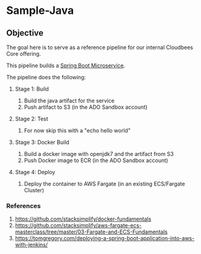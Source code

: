 # Sample-Java

## Objective

The goal here is to serve as a reference pipeline for our internal Cloudbees Core offering.

This pipeline builds a [Spring Boot Microservice](https://github.com/in28minutes/spring-microservices/tree/master/03.microservices/currency-conversion-service).

The pipeline does the following:

1. Stage 1: Build
    1. Build the java artifact for the service
    1. Push artifact to S3 (in the ADO Sandbox account)

1. Stage 2: Test
    1. For now skip this with a "echo hello world"

1. Stage 3: Docker Build
    1. Build a docker image with openjdk7 and the artifact from S3
    1. Push Docker image to ECR (in the ADO Sandbox account)

1. Stage 4: Deploy
    1. Deploy the container to AWS Fargate (in an existing ECS/Fargate Cluster)


### References

1. https://github.com/stacksimplify/docker-fundamentals
1. https://github.com/stacksimplify/aws-fargate-ecs-masterclass/tree/master/03-Fargate-and-ECS-Fundamentals
1. https://tomgregory.com/deploying-a-spring-boot-application-into-aws-with-jenkins/

